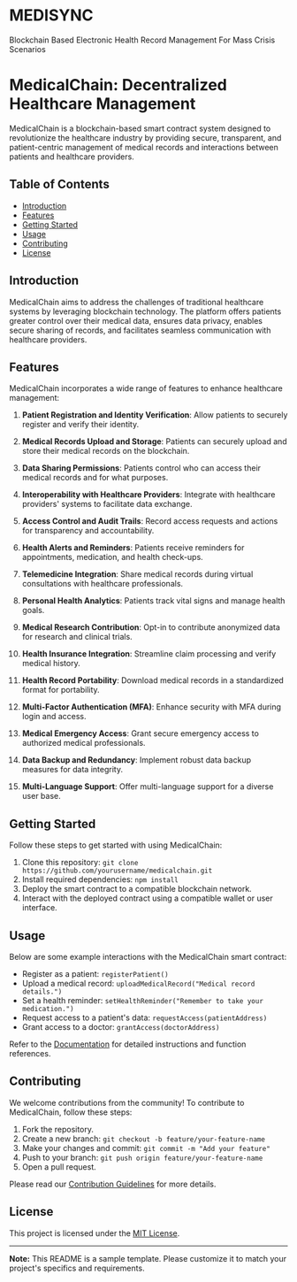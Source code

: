 # MEDISYNC
Blockchain Based Electronic  Health Record Management For Mass Crisis Scenarios

# MedicalChain: Decentralized Healthcare Management

MedicalChain is a blockchain-based smart contract system designed to revolutionize the healthcare industry by providing secure, transparent, and patient-centric management of medical records and interactions between patients and healthcare providers.

## Table of Contents

- [Introduction](#introduction)
- [Features](#features)
- [Getting Started](#getting-started)
- [Usage](#usage)
- [Contributing](#contributing)
- [License](#license)

## Introduction

MedicalChain aims to address the challenges of traditional healthcare systems by leveraging blockchain technology. The platform offers patients greater control over their medical data, ensures data privacy, enables secure sharing of records, and facilitates seamless communication with healthcare providers.

## Features

MedicalChain incorporates a wide range of features to enhance healthcare management:

1. **Patient Registration and Identity Verification**: Allow patients to securely register and verify their identity.

2. **Medical Records Upload and Storage**: Patients can securely upload and store their medical records on the blockchain.

3. **Data Sharing Permissions**: Patients control who can access their medical records and for what purposes.

4. **Interoperability with Healthcare Providers**: Integrate with healthcare providers' systems to facilitate data exchange.

5. **Access Control and Audit Trails**: Record access requests and actions for transparency and accountability.

6. **Health Alerts and Reminders**: Patients receive reminders for appointments, medication, and health check-ups.

7. **Telemedicine Integration**: Share medical records during virtual consultations with healthcare professionals.

8. **Personal Health Analytics**: Patients track vital signs and manage health goals.

9. **Medical Research Contribution**: Opt-in to contribute anonymized data for research and clinical trials.

10. **Health Insurance Integration**: Streamline claim processing and verify medical history.

11. **Health Record Portability**: Download medical records in a standardized format for portability.

12. **Multi-Factor Authentication (MFA)**: Enhance security with MFA during login and access.

13. **Medical Emergency Access**: Grant secure emergency access to authorized medical professionals.

14. **Data Backup and Redundancy**: Implement robust data backup measures for data integrity.

15. **Multi-Language Support**: Offer multi-language support for a diverse user base.

## Getting Started

Follow these steps to get started with using MedicalChain:

1. Clone this repository: `git clone https://github.com/yourusername/medicalchain.git`
2. Install required dependencies: `npm install`
3. Deploy the smart contract to a compatible blockchain network.
4. Interact with the deployed contract using a compatible wallet or user interface.

## Usage

Below are some example interactions with the MedicalChain smart contract:

- Register as a patient: `registerPatient()`
- Upload a medical record: `uploadMedicalRecord("Medical record details.")`
- Set a health reminder: `setHealthReminder("Remember to take your medication.")`
- Request access to a patient's data: `requestAccess(patientAddress)`
- Grant access to a doctor: `grantAccess(doctorAddress)`

Refer to the [Documentation](/docs) for detailed instructions and function references.

## Contributing

We welcome contributions from the community! To contribute to MedicalChain, follow these steps:

1. Fork the repository.
2. Create a new branch: `git checkout -b feature/your-feature-name`
3. Make your changes and commit: `git commit -m "Add your feature"`
4. Push to your branch: `git push origin feature/your-feature-name`
5. Open a pull request.

Please read our [Contribution Guidelines](/CONTRIBUTING.md) for more details.

## License

This project is licensed under the [MIT License](/LICENSE).

---

**Note:** This README is a sample template. Please customize it to match your project's specifics and requirements.
